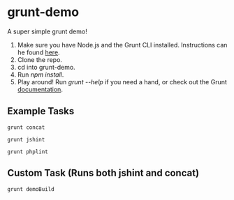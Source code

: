 grunt-demo
==========

A super simple grunt demo!

1. Make sure you have Node.js and the Grunt CLI installed. Instructions can he found [here](http://gruntjs.com/getting-started).
2. Clone the repo.
3. cd into grunt-demo.
4. Run *npm install*.
5. Play around! Run *grunt --help* if you need a hand, or check out the Grunt [documentation](http://gruntjs.com/getting-started).

## Example Tasks

```shell
grunt concat
```
```shell
grunt jshint
```
```shell
grunt phplint
```

## Custom Task (Runs both jshint and concat)
```shell
grunt demoBuild
```